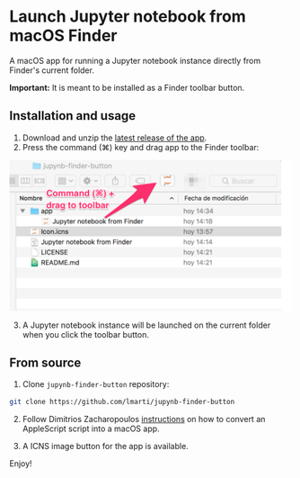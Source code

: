 # Launch Jupyter notebook from macOS Finder

A macOS app for running a Jupyter notebook instance directly from Finder's current folder.

**Important:** It is meant to be installed as a Finder toolbar button.

## Installation and usage

1. Download and unzip the [latest release of the app](https://github.com/lmarti/jupynb-finder-button/releases/latest).
2. Press the command (⌘) key and drag app to the Finder toolbar:

![drag and drop example](imgs/drag-drop.png)

3. A Jupyter notebook instance will be launched on the current folder when you click the toolbar button.

## From source

1. Clone `jupynb-finder-button` repository:
```bash
git clone https://github.com/lmarti/jupynb-finder-button
```

2. Follow Dimitrios Zacharopoulos
 [instructions]( https://www.youtube.com/watch?v=IGejtUXYGpA) on how to convert an AppleScript script into a macOS app.

3. A ICNS image button for the app is available.

Enjoy!
